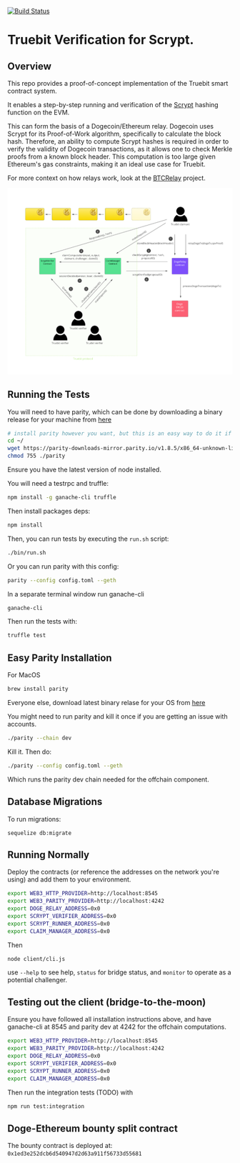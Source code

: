 [![Build Status](https://travis-ci.org/TrueBitFoundation/scrypt-interactive.svg?branch=master)](https://travis-ci.org/TrueBitFoundation/scrypt-interactive)

# Truebit Verification for Scrypt.

## Overview

This repo provides a proof-of-concept implementation of the Truebit smart contract system.<br/>

It enables a step-by-step running and verification of the [Scrypt](https://en.wikipedia.org/wiki/Scrypt) hashing function on the EVM.<br/>

This can form the basis of a Dogecoin/Ethereum relay. Dogecoin uses Scrypt for its Proof-of-Work algorithm, specifically to calculate the block hash. Therefore, an ability to compute Scrypt hashes is required in order to verify the validity of Dogecoin transactions, as it allows one to check Merkle proofs from a known block header. This computation is too large given Ethereum's gas constraints, making it an ideal use case for Truebit.<br/>

For more context on how relays work, look at the [BTCRelay](https://github.com/ethereum/btcrelay) project.<br/>

![Protocol Schematic](./doge-eth.png)

## Running the Tests

You will need to have parity, which can be done by downloading a binary release for your machine from [here](https://github.com/paritytech/parity/releases)

```bash
# install parity however you want, but this is an easy way to do it if you're on a mac
cd ~/
wget https://parity-downloads-mirror.parity.io/v1.8.5/x86_64-unknown-linux-gnu/parity
chmod 755 ./parity
```

Ensure you have the latest version of node installed.

You will need a testrpc and truffle:
```bash
npm install -g ganache-cli truffle
```

Then install packages deps:
```bash
npm install
```

Then, you can run tests by executing the `run.sh` script:
```bash
./bin/run.sh
```

Or you can run parity with this config:

```bash
parity --config config.toml --geth
```

In a separate terminal window run ganache-cli
```bash
ganache-cli
```

Then run the tests with:
```bash
truffle test
```

## Easy Parity Installation

For MacOS

```bash
brew install parity
```

Everyone else, download latest binary relase for your OS from [here](https://github.com/paritytech/parity/releases)

You might need to run parity and kill it once if you are getting an issue with accounts.

```bash
./parity --chain dev
```

Kill it. Then do:

```bash
./parity --config config.toml --geth
```

Which runs the parity dev chain needed for the offchain component.

## Database Migrations

To run migrations:
```
sequelize db:migrate
```

## Running Normally

Deploy the contracts (or reference the addresses on the network you're using) and add them to your environment.

```bash
export WEB3_HTTP_PROVIDER=http://localhost:8545
export WEB3_PARITY_PROVIDER=http://localhost:4242
export DOGE_RELAY_ADDRESS=0x0
export SCRYPT_VERIFIER_ADDRESS=0x0
export SCRYPT_RUNNER_ADDRESS=0x0
export CLAIM_MANAGER_ADDRESS=0x0
```

Then

```
node client/cli.js
```

use `--help` to see help, `status` for bridge status, and `monitor` to operate as a potential challenger.

## Testing out the client (bridge-to-the-moon)

Ensure you have followed all installation instructions above, and have ganache-cli at 8545 and parity dev at 4242 for the offchain computations.

```bash
export WEB3_HTTP_PROVIDER=http://localhost:8545
export WEB3_PARITY_PROVIDER=http://localhost:4242
export DOGE_RELAY_ADDRESS=0x0
export SCRYPT_VERIFIER_ADDRESS=0x0
export SCRYPT_RUNNER_ADDRESS=0x0
export CLAIM_MANAGER_ADDRESS=0x0
```

Then run the integration tests (TODO) with

```bash
npm run test:integration
```

## Doge-Ethereum bounty split contract

 The bounty contract is deployed at: `0x1ed3e252dcb6d540947d2d63a911f56733d55681`
